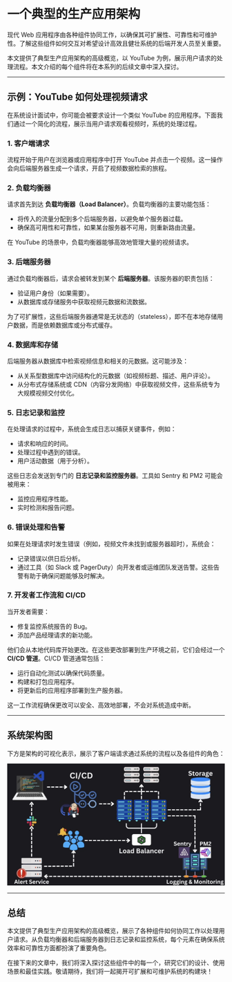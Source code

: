 # 一个典型的生产应用架构

现代 Web 应用程序由各种组件协同工作，以确保其可扩展性、可靠性和可维护性。了解这些组件如何交互对希望设计高效且健壮系统的后端开发人员至关重要。

本文提供了典型生产应用架构的高级概览，以 YouTube 为例，展示用户请求的处理流程。本文介绍的每个组件将在本系列的后续文章中深入探讨。

---

## **示例：YouTube 如何处理视频请求**

在系统设计面试中，你可能会被要求设计一个类似 YouTube 的应用程序。下面我们通过一个简化的流程，展示当用户请求观看视频时，系统的处理过程。

### **1. 客户端请求**

流程开始于用户在浏览器或应用程序中打开 YouTube 并点击一个视频。这一操作会向后端服务器生成一个请求，开启了视频数据检索的旅程。

### **2. 负载均衡器**

请求首先到达 **负载均衡器（Load Balancer）**。负载均衡器的主要功能包括：

- 将传入的流量分配到多个后端服务器，以避免单个服务器过载。
- 确保高可用性和可靠性，如果某台服务器不可用，则重新路由流量。

在 YouTube 的场景中，负载均衡器能够高效地管理大量的视频请求。

### **3. 后端服务器**

通过负载均衡器后，请求会被转发到某个 **后端服务器**。该服务器的职责包括：

- 验证用户身份（如果需要）。
- 从数据库或存储服务中获取视频元数据和流数据。

为了可扩展性，这些后端服务器通常是无状态的（stateless），即不在本地存储用户数据，而是依赖数据库或分布式缓存。

### **4. 数据库和存储**

后端服务器从数据库中检索视频信息和相关的元数据。这可能涉及：

- 从关系型数据库中访问结构化的元数据（如视频标题、描述、用户评论）。
- 从分布式存储系统或 CDN（内容分发网络）中获取视频文件，这些系统专为大规模视频交付优化。

### **5. 日志记录和监控**

在处理请求的过程中，系统会生成日志以捕获关键事件，例如：

- 请求和响应的时间。
- 处理过程中遇到的错误。
- 用户活动数据（用于分析）。

这些日志会发送到专门的 **日志记录和监控服务器**。工具如 Sentry 和 PM2 可能会被用来：

- 监控应用程序性能。
- 实时检测和报告问题。

### **6. 错误处理和告警**

如果在处理请求时发生错误（例如，视频文件未找到或服务器超时），系统会：

- 记录错误以供日后分析。
- 通过工具（如 Slack 或 PagerDuty）向开发者或运维团队发送告警。这些告警有助于确保问题能够及时解决。

### **7. 开发者工作流和 CI/CD**

当开发者需要：

- 修复监控系统报告的 Bug。
- 添加产品经理请求的新功能。

他们会从本地代码库开始更改。在这些更改部署到生产环境之前，它们会经过一个 **CI/CD 管道**。CI/CD 管道通常包括：

- 运行自动化测试以确保代码质量。
- 构建和打包应用程序。
- 将更新后的应用程序部署到生产服务器。

这一工作流程确保更改可以安全、高效地部署，不会对系统造成中断。

---

## **系统架构图**

下方是架构的可视化表示，展示了客户端请求通过系统的流程以及各组件的角色：

![production_app_architecture.png](../assets/images/system_design/production_app_architecture.png)

---

## **总结**

本文提供了典型生产应用架构的高级概览，展示了各种组件如何协同工作以处理用户请求。从负载均衡器和后端服务器到日志记录和监控系统，每个元素在确保系统效率和可靠性方面都扮演了重要角色。

在接下来的文章中，我们将深入探讨这些组件中的每一个，研究它们的设计、使用场景和最佳实践。敬请期待，我们将一起揭开可扩展和可维护系统的构建块！
